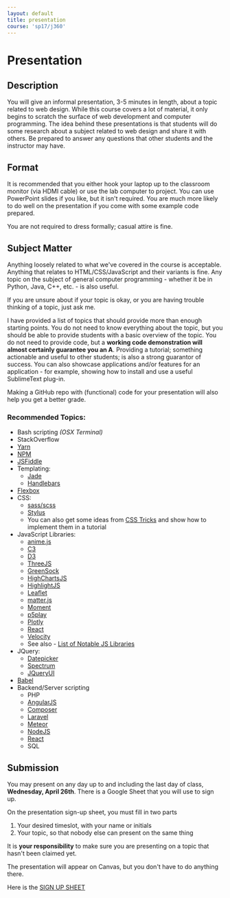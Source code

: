 ```yaml
---
layout: default
title: presentation
course: 'sp17/j360'
---
```

# Presentation

## Description
You will give an informal presentation, 3-5 minutes in length, about a topic related to web design. While this course covers a lot of material, it only begins to scratch the surface of web development and computer programming. The idea behind these presentations is that students will do some research about a subject related to web design and share it with others. Be prepared to answer any questions that other students and the instructor may have.

## Format
It is recommended that you either hook your laptop up to the classroom monitor (via HDMI cable) or use the lab computer to project. You can use PowerPoint slides if you like, but it isn't required. You are much more likely to do well on the presentation if you come with some example code prepared.

You are not required to dress formally; casual attire is fine.

## Subject Matter
Anything loosely related to what we've covered in the course is acceptable. Anything that relates to HTML/CSS/JavaScript and their variants is fine. Any topic on the subject of general computer programming - whether it be in Python, Java, C++, etc. - is also useful.

If you are unsure about if your topic is okay, or you are having trouble thinking of a topic, just ask me.

I have provided a list of topics that should provide more than enough starting points. You do not need to know everything about the topic, but you should be able to provide students with a basic overview of the topic. You do not need to provide code, but a **working code demonstration will almost certainly guarantee you an A**. Providing a tutorial; something actionable and useful to other students; is also a strong guarantor of success. You can also showcase applications and/or features for an application - for example, showing how to install and use a useful SublimeText plug-in.

Making a GitHub repo with (functional) code for your presentation will also help you get a better grade.

### Recommended Topics:

 * Bash scripting _(OSX Terminal)_
 * StackOverflow
 * [Yarn](http://yarn.io)
 * [NPM](https://www.npmjs.com/)
 * [JSFiddle](https://jsfiddle.net/)
 * Templating:
   * [Jade](http://learnjade.com/)
   * [Handlebars](http://handlebarsjs.com/)
 * [Flexbox](https://www.w3schools.com/css/css3_flexbox.asp)
 * CSS:
   * [sass/scss](http://sass-lang.com/)
   * [Stylus](http://stylus-lang.com/)
   * You can also get some ideas from [CSS Tricks](https://css-tricks.com/) and show how to implement them in a tutorial
 * JavaScript Libraries:
   * [anime.js](http://anime-js.com/)
   * [C3](http://c3js.org/)
   * [D3](https://d3js.org/)
   * [ThreeJS](https://threejs.org/)
   * [GreenSock](https://greensock.com/)
   * [HighChartsJS](http://www.highcharts.com/)
   * [HighlightJS](https://highlightjs.org/)
   * [Leaflet](http://leafletjs.com/)
   * [matter.js](http://brm.io/matter-js/)
   * [Moment](http://momentjs.com/)
   * [p5play](http://p5play.molleindustria.org/)
   * [Plotly](https://plot.ly/javascript/)
   * [React](https://facebook.github.io/react/)
   * [Velocity](http://velocityjs.org/)
   * See also - [List of Notable JS Libraries](https://en.wikipedia.org/wiki/List_of_JavaScript_libraries)
 * JQuery:
   * [Datepicker](https://jqueryui.com/datepicker/)
   * [Spectrum](https://bgrins.github.io/spectrum/)
   * [JQueryUI](https://jqueryui.com/)
 * [Babel](https://babeljs.io/)
 * Backend/Server scripting
	* PHP
	* [AngularJS](https://angularjs.org/)
	* [Composer](https://getcomposer.org/)
	* [Laravel](https://laravel.com/)
	* [Meteor](https://www.meteor.com/)
	* [NodeJS](https://nodejs.org/en/)
	* [React](https://facebook.github.io/react/)
	* SQL

## Submission
You may present on any day up to and including the last day of class, **Wednesday, April 26th**. There is a Google Sheet that you will use to sign up.

On the presentation sign-up sheet, you must fill in two parts

1. Your desired timeslot, with your name or initials
2. Your topic, so that nobody else can present on the same thing

It is __your responsibility__ to make sure you are presenting on a topic that hasn't been claimed yet.

The presentation will appear on Canvas, but you don't have to do anything there.

Here is the <span class="big">[SIGN UP SHEET](https://docs.google.com/spreadsheets/d/1ihlsrUQBAJHc4umHAJmnKjqAcJMjtWl6RXdTPCXyuTk/edit?usp=sharing)</span>